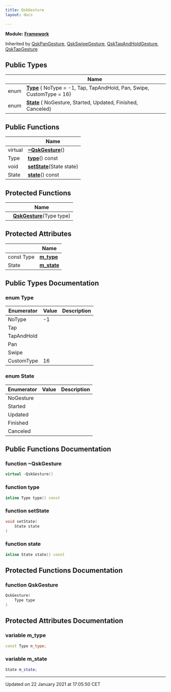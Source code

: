 ```yaml
---
title: QskGesture
layout: docs

---
```



**Module:** **[Framework](/docs/modules/group___framework/)**



Inherited by [QskPanGesture](/docs/classes/class_qsk_pan_gesture/), [QskSwipeGesture](/docs/classes/class_qsk_swipe_gesture/), [QskTapAndHoldGesture](/docs/classes/class_qsk_tap_and_hold_gesture/), [QskTapGesture](/docs/classes/class_qsk_tap_gesture/)

## Public Types

|                | Name           |
| -------------- | -------------- |
| enum| **[Type](/docs/classes/class_qsk_gesture/#enum-type)** { NoType = -1, Tap, TapAndHold, Pan, Swipe, CustomType = 16} |
| enum| **[State](/docs/classes/class_qsk_gesture/#enum-state)** { NoGesture, Started, Updated, Finished, Canceled} |

## Public Functions

|                | Name           |
| -------------- | -------------- |
| virtual | **[~QskGesture](/docs/classes/class_qsk_gesture/#function-~qskgesture)**() |
| Type | **[type](/docs/classes/class_qsk_gesture/#function-type)**() const |
| void | **[setState](/docs/classes/class_qsk_gesture/#function-setstate)**(State state) |
| State | **[state](/docs/classes/class_qsk_gesture/#function-state)**() const |

## Protected Functions

|                | Name           |
| -------------- | -------------- |
| | **[QskGesture](/docs/classes/class_qsk_gesture/#function-qskgesture)**(Type type) |

## Protected Attributes

|                | Name           |
| -------------- | -------------- |
| const Type | **[m_type](/docs/classes/class_qsk_gesture/#variable-m_type)**  |
| State | **[m_state](/docs/classes/class_qsk_gesture/#variable-m_state)**  |

## Public Types Documentation

### enum Type

| Enumerator | Value | Description |
| ---------- | ----- | ----------- |
| NoType | -1|   |
| Tap | |   |
| TapAndHold | |   |
| Pan | |   |
| Swipe | |   |
| CustomType | 16|   |




### enum State

| Enumerator | Value | Description |
| ---------- | ----- | ----------- |
| NoGesture | |   |
| Started | |   |
| Updated | |   |
| Finished | |   |
| Canceled | |   |




## Public Functions Documentation

### function ~QskGesture

```cpp
virtual ~QskGesture()
```


### function type

```cpp
inline Type type() const
```


### function setState

```cpp
void setState(
    State state
)
```


### function state

```cpp
inline State state() const
```


## Protected Functions Documentation

### function QskGesture

```cpp
QskGesture(
    Type type
)
```


## Protected Attributes Documentation

### variable m_type

```cpp
const Type m_type;
```


### variable m_state

```cpp
State m_state;
```


-------------------------------

Updated on 22 January 2021 at 17:05:50 CET